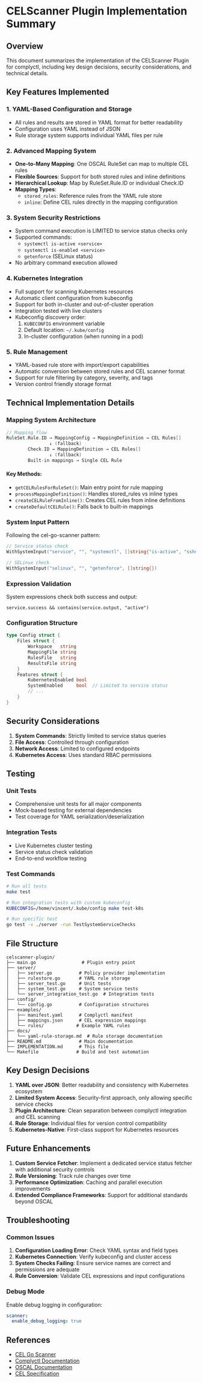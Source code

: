 # CELScanner Plugin Implementation Summary

## Overview

This document summarizes the implementation of the CELScanner Plugin for complyctl, including key design decisions, security considerations, and technical details.

## Key Features Implemented

### 1. YAML-Based Configuration and Storage
- All rules and results are stored in YAML format for better readability
- Configuration uses YAML instead of JSON
- Rule storage system supports individual YAML files per rule

### 2. Advanced Mapping System
- **One-to-Many Mapping**: One OSCAL RuleSet can map to multiple CEL rules
- **Flexible Sources**: Support for both stored rules and inline definitions
- **Hierarchical Lookup**: Map by RuleSet.Rule.ID or individual Check.ID
- **Mapping Types**:
  - `stored_rules`: Reference rules from the YAML rule store
  - `inline`: Define CEL rules directly in the mapping configuration

### 3. System Security Restrictions
- System command execution is LIMITED to service status checks only
- Supported commands:
  - `systemctl is-active <service>`
  - `systemctl is-enabled <service>`
  - `getenforce` (SELinux status)
- No arbitrary command execution allowed

### 4. Kubernetes Integration
- Full support for scanning Kubernetes resources
- Automatic client configuration from kubeconfig
- Support for both in-cluster and out-of-cluster operation
- Integration tested with live clusters
- Kubeconfig discovery order:
  1. `KUBECONFIG` environment variable
  2. Default location: `~/.kube/config`
  3. In-cluster configuration (when running in a pod)

### 5. Rule Management
- YAML-based rule store with import/export capabilities
- Automatic conversion between stored rules and CEL scanner format
- Support for rule filtering by category, severity, and tags
- Version control friendly storage format

## Technical Implementation Details

### Mapping System Architecture
```go
// Mapping flow
RuleSet.Rule.ID → MappingConfig → MappingDefinition → CEL Rules[]
                ↓ (fallback)
        Check.ID → MappingDefinition → CEL Rules[]
                ↓ (fallback)
        Built-in mappings → Single CEL Rule
```

#### Key Methods:
- `getCELRulesForRuleSet()`: Main entry point for rule mapping
- `processMappingDefinition()`: Handles stored_rules vs inline types
- `createCELRuleFromInline()`: Creates CEL rules from inline definitions
- `createDefaultCELRule()`: Falls back to built-in mappings

### System Input Pattern
Following the cel-go-scanner pattern:
```go
// Service status check
WithSystemInput("service", "", "systemctl", []string{"is-active", "sshd"})

// SELinux check
WithSystemInput("selinux", "", "getenforce", []string{})
```

### Expression Validation
System expressions check both success and output:
```cel
service.success && contains(service.output, "active")
```

### Configuration Structure
```go
type Config struct {
    Files struct {
        Workspace   string
        MappingFile string
        RulesFile   string
        ResultsFile string
    }
    Features struct {
        KubernetesEnabled bool
        SystemEnabled     bool  // Limited to service status
        // ...
    }
}
```

## Security Considerations

1. **System Commands**: Strictly limited to service status queries
2. **File Access**: Controlled through configuration
3. **Network Access**: Limited to configured endpoints
4. **Kubernetes Access**: Uses standard RBAC permissions

## Testing

### Unit Tests
- Comprehensive unit tests for all major components
- Mock-based testing for external dependencies
- Test coverage for YAML serialization/deserialization

### Integration Tests
- Live Kubernetes cluster testing
- Service status check validation
- End-to-end workflow testing

### Test Commands
```bash
# Run all tests
make test

# Run integration tests with custom kubeconfig
KUBECONFIG=/home/vincent/.kube/config make test-k8s

# Run specific test
go test -v ./server -run TestSystemServiceChecks
```

## File Structure
```
celscanner-plugin/
├── main.go                 # Plugin entry point
├── server/
│   ├── server.go          # Policy provider implementation
│   ├── rulestore.go       # YAML rule storage
│   ├── server_test.go     # Unit tests
│   ├── system_test.go     # System service tests
│   └── server_integration_test.go  # Integration tests
├── config/
│   └── config.go          # Configuration structures
├── examples/
│   ├── manifest.yaml      # Complyctl manifest
│   ├── mappings.json      # CEL expression mappings
│   └── rules/            # Example YAML rules
├── docs/
│   └── yaml-rule-storage.md  # Rule storage documentation
├── README.md              # Main documentation
├── IMPLEMENTATION.md      # This file
└── Makefile              # Build and test automation
```

## Key Design Decisions

1. **YAML over JSON**: Better readability and consistency with Kubernetes ecosystem
2. **Limited System Access**: Security-first approach, only allowing specific service checks
3. **Plugin Architecture**: Clean separation between complyctl integration and CEL scanning
4. **Rule Storage**: Individual files for version control compatibility
5. **Kubernetes-Native**: First-class support for Kubernetes resources

## Future Enhancements

1. **Custom Service Fetcher**: Implement a dedicated service status fetcher with additional security controls
2. **Rule Versioning**: Track rule changes over time
3. **Performance Optimization**: Caching and parallel execution improvements
4. **Extended Compliance Frameworks**: Support for additional standards beyond OSCAL

## Troubleshooting

### Common Issues

1. **Configuration Loading Error**: Check YAML syntax and field types
2. **Kubernetes Connection**: Verify kubeconfig and cluster access
3. **System Checks Failing**: Ensure service names are correct and permissions are adequate
4. **Rule Conversion**: Validate CEL expressions and input configurations

### Debug Mode
Enable debug logging in configuration:
```yaml
scanner:
  enable_debug_logging: true
```

## References

- [CEL Go Scanner](https://github.com/Vincent056/cel-go-scanner)
- [Complyctl Documentation](https://github.com/complytime/complyctl)
- [OSCAL Documentation](https://pages.nist.gov/OSCAL/)
- [CEL Specification](https://github.com/google/cel-spec)
